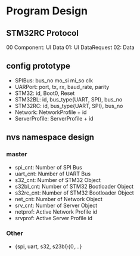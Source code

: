 # Program Design

## STM32RC Protocol

00 Component: UI Data
01: UI DataRequest
02: Data

## config prototype

- SPIBus: bus_no mo_si mi_so clk
- UARPort: port, tx, rx, baud_rate, parity
- STM32: id, Boot0, Reset
- STM32BL: id, bus_type{UART, SPI}, bus_no
- STM32RC: id, bus_type{UART, SPI}, bus_no
- Network: NetworkProfile + id
- ServerProfile: ServerProfile + id

## nvs namespace design

### master

- spi_cnt: Number of SPI Bus
- uart_cnt: Number of UART Bus
- s32_cnt: Number of STM32 Object
- s32bl_cnt: Number of STM32 Bootloader Object
- s32rc_cnt: Number of STM32 Bootloader Object
- net_cnt: Number of Network Object
- srv_cnt: Number of Server Object
- netprof: Active Network Profile id
- srvprof: Active Server Profile id

### Other

- {spi, uart, s32, s23bl}{0,...}
